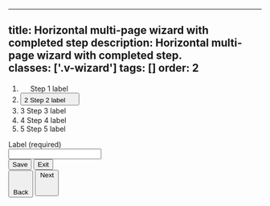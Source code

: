 <!--
 *              © 2025 Visa
 *
 * Licensed under the Apache License, Version 2.0 (the "License");
 * you may not use this file except in compliance with the License.
 * You may obtain a copy of the License at
 *
 *         http://www.apache.org/licenses/LICENSE-2.0
 *
 * Unless required by applicable law or agreed to in writing, software
 * distributed under the License is distributed on an "AS IS" BASIS,
 * WITHOUT WARRANTIES OR CONDITIONS OF ANY KIND, either express or implied.
 * See the License for the specific language governing permissions and
 * limitations under the License.
 *
 -->
---
title: Horizontal multi-page wizard with completed step
description: Horizontal multi-page wizard with completed step.  
classes: ['.v-wizard']
tags: []
order: 2
---
<div class="v-flex v-flex-col v-gap-16">
  <ol class="v-wizard">
    <li class="v-wizard-step" aria-label="Completed Step 1 of 5">
      <span class="v-badge v-badge-icon v-badge-stable v-badge-clear">
        <svg class="v-icon v-icon-tiny" aria-label="complete" height="16" viewbox="0 0 16 16" width="16">
          <use href="#visa-checkmark-tiny">
          </use>
        </svg>
      </span>
      Step 1 label
      <svg class="v-icon v-icon-tiny" height="16" viewbox="0 0 16 16" width="16">
        <use href="#visa-chevron-right-tiny">
        </use>
      </svg>
    </li>
    <li class="v-wizard-step">
      <button class="v-wizard-step v-button v-button-tertiary v-typography-label-large-active v-typography-color-default" aria-label="Step 2 of 5">
        <span class="v-badge v-badge-icon v-badge-active">
          2
        </span>
        Step 2 label
        <svg class="v-icon v-icon-tiny" height="16" viewbox="0 0 16 16" width="16">
          <use href="#visa-chevron-right-tiny">
          </use>
        </svg>
      </button>
    </li>
    <li class="v-wizard-step" aria-label="Step 3 of 5">
      <span class="v-badge v-badge-icon v-badge-clear v-badge-subtle">
        3
      </span>
      Step 3 label
      <svg class="v-icon v-icon-tiny" height="16" viewbox="0 0 16 16" width="16">
        <use href="#visa-chevron-right-tiny">
        </use>
      </svg>
    </li>
    <li class="v-wizard-step" aria-label="Step 4 of 5">
      <span class="v-badge v-badge-icon v-badge-clear v-badge-subtle">
        4
      </span>
      Step 4 label
      <svg class="v-icon v-icon-tiny" height="16" viewbox="0 0 16 16" width="16">
        <use href="#visa-chevron-right-tiny">
        </use>
      </svg>
    </li>
    <li class="v-wizard-step" aria-label="Step 5 of 5">
      <span class="v-badge v-badge-icon v-badge-clear v-badge-subtle">
        5
      </span>
      Step 5 label
    </li>
  </ol>
  <div class="v-flex v-flex-col v-gap-4">
    <label class="v-label" for="input-test-default">
      Label (required)
    </label>
    <div class="v-input-container v-surface v-flex-row">
      <input class="v-input" id="input-test-default" name="text-input-default" type="text"/>
    </div>
  </div>
  <div class="v-flex v-flex-row v-justify-content-between">
    <div class="v-flex v-flex-row v-gap-12">
      <button class="v-button v-button-secondary" type="button">
        Save
      </button>
      <button class="v-button v-button-tertiary" type="button">
        Exit
      </button>
    </div>
    <div class="v-flex v-flex-row v-gap-12">
      <button class="v-button v-button-secondary" type="button">
        <svg aria-hidden="true" class="v-icon v-icon-visa v-icon-tiny" focusable="false" viewbox="0 0 16 16">
          <use href="#visa-arrow-back-tiny">
          </use>
        </svg>
        Back
      </button>
      <button class="v-button v-icon-two-color" type="button">
        Next
        <svg aria-hidden="true" class="v-icon v-icon-visa v-icon-tiny" focusable="false" viewbox="0 0 16 16">
          <use href="#visa-arrow-forward-tiny">
          </use>
        </svg>
      </button>
    </div>
  </div>
</div>
